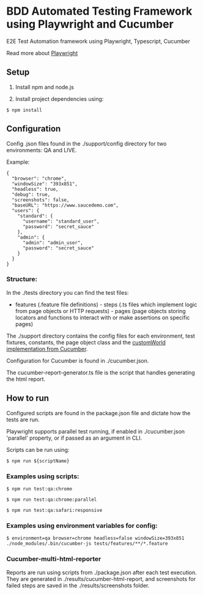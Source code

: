 # BDD Automated Testing Framework using Playwright and Cucumber

E2E Test Automation framework using Playwright, Typescript, Cucumber

Read more about [Playwright](https://playwright.dev/docs/intro)

## Setup

1. Install npm and node.js

2. Install project dependencies using:
```
$ npm install
```

## Configuration

Config .json files found in the ./support/config directory for two environments: QA and LIVE.

Example:
```
{
  "browser": "chrome",
  "windowSize": "393x851",
  "headless": true,
  "debug": true,
  "screenshots": false,
  "baseURL": "https://www.saucedemo.com",
  "users": {
    "standard": {
      "username": "standard_user",
      "password": "secret_sauce"
    },
    "admin": {
      "admin": "admin_user",
      "password": "secret_sauce"
    }
  }
}
```

### Structure:

In the ./tests directory you can find the test files:

- features (.feature file definitions)
        - steps (.ts files which implement logic from page objects or HTTP requests)
            - pages (page objects storing locators and functions to interact with or make assertions on specific pages)

The ./support directory contains the config files for each environment, test fixtures, constants, the page object class and the [customWorld implementation from Cucumber](https://github.com/cucumber/cucumber-js/blob/main/docs/support_files/world.md).

Configuration for Cucumber is found in ./cucumber.json. 

The cucumber-report-generator.ts file is the script that handles generating the html report.

## How to run

Configured scripts are found in the package.json file and dictate how the tests are run.

Playwright supports parallel test running, if enabled in ./cucumber.json 'parallel' property, or if passed as an argument in CLI.

Scripts can be run using:
```
$ npm run ${scriptName}
```

### Examples using scripts:

```
$ npm run test:qa:chrome

$ npm run test:qa:chrome:parallel

$ npm run test:qa:safari:responsive
```

### Examples using environment variables for config:
```
$ environment=qa browser=chrome headless=false windowSize=393x851 ./node_modules/.bin/cucumber-js tests/features/**/*.feature
```

### Cucumber-multi-html-reporter

Reports are run using scripts from ./package.json after each test execution. They are generated in ./results/cucumber-html-report, and screenshots for failed steps are saved in the ./results/screenshots folder.

